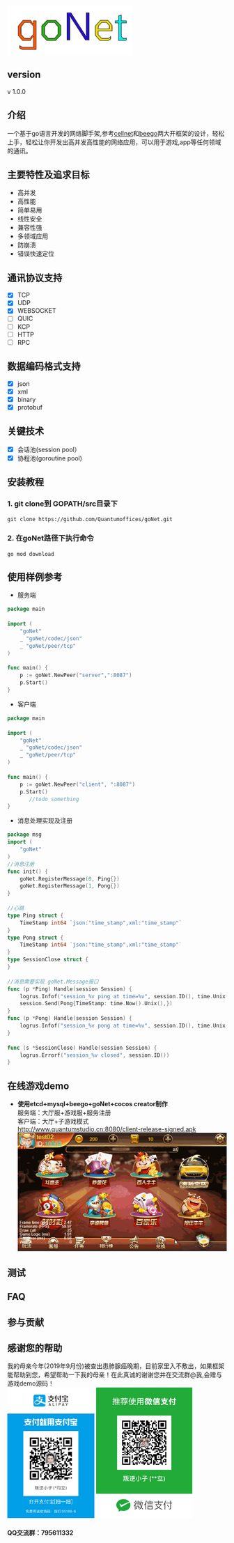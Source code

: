 
![goNetlogo](./logo.jpg)
## version
 v 1.0.0
## 介绍
一个基于go语言开发的网络脚手架,参考[cellnet](https://github.com/davyxu/cellnet)和[beego](https://github.com/astaxie/beego)两大开框架的设计，轻松上手，轻松让你开发出高并发高性能的网络应用，可以用于游戏,app等任何领域的通讯。

## 主要特性及追求目标
- 高并发
- 高性能
- 简单易用
- 线性安全
- 兼容性强
- 多领域应用
- 防崩溃
- 错误快速定位

## 通讯协议支持
- [x] TCP
- [x] UDP
- [x] WEBSOCKET
- [ ] QUIC
- [ ] KCP
- [ ] HTTP
- [ ] RPC
## 数据编码格式支持
- [x] json
- [x] xml
- [x] binary
- [x] protobuf

## 关键技术
- [x] 会话池(session pool）
- [x] 协程池(goroutine pool)

## 安装教程
### **1.** git clone到 GOPATH/src目录下

```
git clone https://github.com/Quantumoffices/goNet.git
```
### **2.** 在goNet路径下执行命令

```
go mod download
```

## 使用样例参考
- 服务端
```go
package main

import (
	"goNet"
	_ "goNet/codec/json"
	_ "goNet/peer/tcp"
)

func main() {
	p := goNet.NewPeer("server",":8087")
	p.Start()
}

```
- 客户端
```go
package main

import (
	"goNet"
	_ "goNet/codec/json"
	_ "goNet/peer/tcp"
)

func main() {
	p := goNet.NewPeer("client", ":8087")
	p.Start()
       //todo something
}
```
- 消息处理实现及注册
```go
package msg
import (
	"goNet"
)
//消息注册
func init() {
	goNet.RegisterMessage(0, Ping{})
	goNet.RegisterMessage(1, Pong{})
}

//心跳
type Ping struct {
	TimeStamp int64 `json:"time_stamp",xml:"time_stamp"`
}
type Pong struct {
	TimeStamp int64 `json:"time_stamp",xml:"time_stamp"`
}
type SessionClose struct {
}

//消息需要实现 goNet.Message接口
func (p *Ping) Handle(session Session) {
	logrus.Infof("session_%v ping at time=%v", session.ID(), time.Unix(p.TimeStamp, 0).String())
	session.Send(Pong{TimeStamp: time.Now().Unix(),})
}
func (p *Pong) Handle(session Session) {
	logrus.Infof("session_%v pong at time=%v", session.ID(), time.Unix(p.TimeStamp, 0).String())
}

func (s *SessionClose) Handle(session Session) {
	logrus.Errorf("session_%v closed", session.ID())
}
```
## 在线游戏demo
- **使用etcd+mysql+beego+goNet+cocos creator制作**  
服务端：大厅服+游戏服+服务注册  
客户端：大厅+子游戏模式  
http://www.quantumstudio.cn:8080/client-release-signed.apk
![display](./display_lkby.gif)
## 测试
## FAQ
## 参与贡献
## 感谢您的帮助
我的母亲今年(2019年9月份)被查出患肺腺癌晚期，目前家里入不敷出，如果框架能帮助到您，希望帮助一下我的母亲！在此真诚的谢谢您并在交流群@我,会赠与游戏demo源码！  
<img src="./ali_pay.JPG" height="300">  <img src="./wx_pay.JPG" height="300">


#### QQ交流群：795611332

